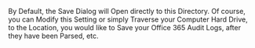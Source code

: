 
By Default, the Save Dialog will Open directly to this Directory. Of course, you can Modify this Setting or simply Traverse your Computer Hard Drive, to the Location, you would like to Save your Office 365 Audit Logs, after they have been Parsed, etc.
